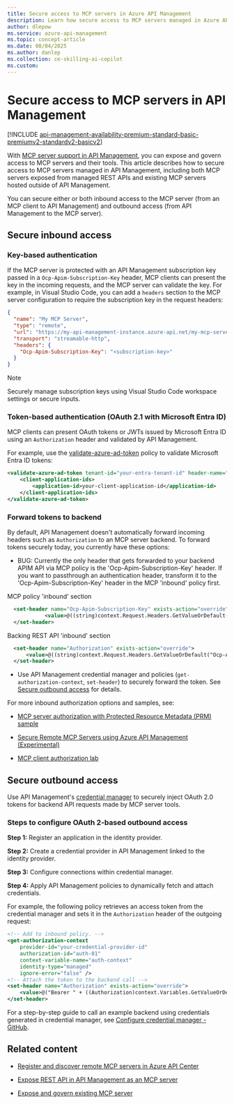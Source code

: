 ```yaml
---
title: Secure access to MCP servers in Azure API Management
description: Learn how secure access to MCP servers managed in Azure API Management.
author: dlepow
ms.service: azure-api-management
ms.topic: concept-article
ms.date: 08/04/2025
ms.author: danlep
ms.collection: ce-skilling-ai-copilot
ms.custom:
---
```


# Secure access to MCP servers in API Management

[!INCLUDE [api-management-availability-premium-standard-basic-premiumv2-standardv2-basicv2](../../includes/api-management-availability-premium-standard-basic-premiumv2-standardv2-basicv2.md)]

With  [MCP server support in API Management](mcp-server-overview.md), you can expose and govern access to MCP servers and their tools. This article describes how to secure access to MCP servers managed in API Management, including both MCP servers exposed from managed REST APIs and existing MCP servers hosted outside of API Management.

You can secure either or both inbound access to the MCP server (from an MCP client to API Management) and outbound access (from API Management to the MCP server).

## Secure inbound access

### Key-based authentication

If the MCP server is protected with an API Management subscription key passed in a `Ocp-Apim-Subscription-Key` header, MCP clients can present the key in the incoming requests, and the MCP server can validate the key. For example, in Visual Studio Code, you can add a `headers` section to the MCP server configuration to require the subscription key in the request headers:

```json
{
  "name": "My MCP Server",
  "type": "remote",
  "url": "https://my-api-management-instance.azure-api.net/my-mcp-server",    
  "transport": "streamable-http",
  "headers": {
    "Ocp-Apim-Subscription-Key": "<subscription-key>"
  }
}

```

> [!NOTE]
> Securely manage subscription keys using Visual Studio Code workspace settings or secure inputs. 
>
 
### Token-based authentication (OAuth 2.1 with Microsoft Entra ID)

MCP clients can present OAuth tokens or JWTs issued by Microsoft Entra ID using an `Authorization` header and validated by API Management. 

For example, use the [validate-azure-ad-token](validate-azure-ad-token-policy.md) policy to validate Microsoft Entra ID tokens:

```xml
<validate-azure-ad-token tenant-id="your-entra-tenant-id" header-name="Authorization" failed-validation-httpcode="401" failed-validation-error-message="Unauthorized. Access token is missing or invalid.">     
    <client-application-ids>
        <application-id>your-client-application-id</application-id>
    </client-application-ids> 
</validate-azure-ad-token>
```

### Forward tokens to backend

By default, API Management doesn't automatically forward incoming headers such as `Authorization` to an MCP server backend. To forward tokens securely today, you currently have these options: 

* BUG: Currently the only header that gets forwarded to your backend APIM API via MCP policy is the 'Ocp-Apim-Subscription-Key' header. If you want to passthrough an authentication header, transform it to the 'Ocp-Apim-Subscription-Key' header in the MCP 'inbound' policy first.


MCP policy 'inbound' section

```xml
  <set-header name="Ocp-Apim-Subscription-Key" exists-action="override">
			<value>@((string)context.Request.Headers.GetValueOrDefault("Authorization",""))</value>
  </set-header>
```

Backing REST API 'inbound' section

```xml
  <set-header name="Authorization" exists-action="override">
      <value>@((string)context.Request.Headers.GetValueOrDefault("Ocp-Apim-Subscription-Key",""))</value>
  </set-header>
```


* Use API Management credential manager and policies (`get-authorization-context`, `set-header`) to securely forward the token. See [Secure outbound access](#secure-outbound-access) for details.


For more inbound authorization options and samples, see:

* [MCP server authorization with Protected Resource Metadata (PRM) sample](https://github.com/blackchoey/remote-mcp-apim-oauth-prm)

* [Secure Remote MCP Servers using Azure API Management (Experimental)](https://github.com/Azure-Samples/remote-mcp-apim-functions-python)

* [MCP client authorization lab](https://github.com/Azure-Samples/AI-Gateway/tree/main/labs/mcp-client-authorization)

## Secure outbound access

Use API Management's [credential manager](credentials-overview.md) to securely inject OAuth 2.0 tokens for backend API requests made by MCP server tools. 

### Steps to configure OAuth 2-based outbound access

**Step 1:** Register an application in the identity provider. 

**Step 2:** Create a credential provider in API Management linked to the identity provider. 

**Step 3:** Configure connections within credential manager. 

**Step 4:** Apply API Management policies to dynamically fetch and attach credentials.  

For example, the following policy retrieves an access token from the credential manager and sets it in the `Authorization` header of the outgoing request:
    
```xml
<!-- Add to inbound policy. -->
<get-authorization-context
    provider-id="your-credential-provider-id" 
    authorization-id="auth-01" 
    context-variable-name="auth-context" 
    identity-type="managed" 
    ignore-error="false" />
<!-- Attach the token to the backend call -->
<set-header name="Authorization" exists-action="override">
    <value>@("Bearer " + ((Authorization)context.Variables.GetValueOrDefault("auth-context"))?.AccessToken)</value>
</set-header>
```

For a step-by-step guide to call an example backend using credentials generated in credential manager, see [Configure credential manager - GitHub](credentials-how-to-github.md).

## Related content

* [Register and discover remote MCP servers in Azure API Center](../api-center/register-discover-mcp-server.md)

* [Expose REST API in API Management as an MCP server](export-rest-mcp-server.md)

* [Expose and govern existing MCP server](expose-existing-mcp-server.md)
